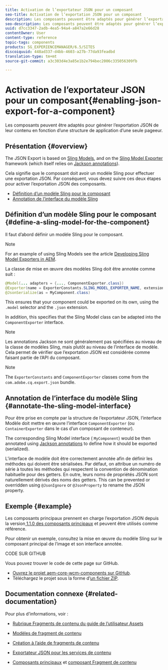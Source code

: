 ```yaml
---
title: Activation de l’exportateur JSON pour un composant
seo-title: Activation de l’exportation JSON pour un composant
description: Les composants peuvent être adaptés pour générer l’exportation JSON de leur contenu en fonction d’une structure de application d’une seule pageeur.
seo-description: Les composants peuvent être adaptés pour générer l’exportation JSON de leur contenu en fonction d’une structure de application d’une seule pageeur.
uuid: d7cc3347-2adb-4ea5-94a4-a847a2e66d28
contentOwner: User
content-type: reference
topic-tags: components
products: SG_EXPERIENCEMANAGER/6.5/SITES
discoiquuid: 448ad337-d4bb-4603-a27b-77da93feadbd
translation-type: tm+mt
source-git-commit: a3c303d4e3a85e1b2e794bec2006c335056309fb

---
```



# Activation de l’exportateur JSON pour un composant{#enabling-json-export-for-a-component} 

Les composants peuvent être adaptés pour générer l’exportation JSON de leur contenu en fonction d’une structure de application d’une seule pageeur.

## Présentation {#overview}

The JSON Export is based on [Sling Models](https://sling.apache.org/documentation/bundles/models.html), and on the [Sling Model Exporter](https://sling.apache.org/documentation/bundles/models.html#exporter-framework-since-130) framework (which itself relies on [Jackson annotations](https://github.com/FasterXML/jackson-annotations/wiki/Jackson-Annotations)).

Cela signifie que le composant doit avoir un modèle Sling pour effectuer une exportation JSON. Par conséquent, vous devez suivre ces deux étapes pour activer l’exportation JSON des composants.

* [Définition d’un modèle Sling pour le composant](/help/sites-developing/json-exporter-components.md#define-a-sling-model-for-the-component)
* [Annotation de l’interface du modèle Sling](#annotate-the-sling-model-interface)

## Définition d’un modèle Sling pour le composant {#define-a-sling-model-for-the-component}

Il faut d’abord définir un modèle Sling pour le composant.

>[!NOTE]
>
>For an example of using Sling Models see the article [Developing Sling Model Exporters in AEM](https://helpx.adobe.com/experience-manager/kt/platform-repository/using/sling-model-exporter-tutorial-develop.html).

La classe de mise en œuvre des modèles Sling doit être annotée comme suit :

```java
@Model(... adapters = {..., ComponentExporter.class})
@Exporter(name = ExporterConstants.SLING_MODEL_EXPORTER_NAME, extensions = ExporterConstants.SLING_MODEL_EXTENSION)
@JsonSerialize(as = MyComponent.class)
```

This ensures that your component could be exported on its own, using the `.model` selector and the `.json` extension.

In addition, this specifies that the Sling Model class can be adapted into the `ComponentExporter` interface.

>[!NOTE]
>
>Les annotations Jackson ne sont généralement pas spécifiées au niveau de la classe de modèles Sling, mais plutôt au niveau de l’interface de modèle. Cela permet de vérifier que l’exportation JSON est considérée comme faisant partie de l’API du composant.

>[!NOTE]
>
>The `ExporterConstants` and `ComponentExporter` classes come from the `com.adobe.cq.export.json` bundle.

## Annotation de l’interface du modèle Sling {#annotate-the-sling-model-interface}

Pour être prise en compte par la structure de l’exportateur JSON, l’interface Modèle doit mettre en œuvre l’interface `ComponentExporter` (ou `ContainerExporter`   dans le cas d’un composant de conteneur).

The corresponding Sling Model interface ( `MyComponent`) would be then annotated using [Jackson annotations](https://github.com/FasterXML/jackson-annotations/wiki/Jackson-Annotations) to define how it should be exported (serialized).

L’interface de modèle doit être correctement annotée afin de définir les méthodes qui doivent être sérialisées. Par défaut, on attribue un numéro de série à toutes les méthodes qui respectent la convention de dénomination habituelle pour des getters. En outre, leurs noms de propriétés JSON sont naturellement dérivés des noms des getters. This can be prevented or overridden using `@JsonIgnore` or `@JsonProperty` to rename the JSON property.

## Exemple {#example}

Les composants principaux prennent en charge l’exportation JSON depuis la version[ 1.1.0 des composants principaux](https://docs.adobe.com/content/help/en/experience-manager-core-components/using/introduction.html) et peuvent être utilisés comme référence.

Pour obtenir un exemple, consultez la mise en œuvre du modèle Sling sur le composant principal de l’image et son interface annotée.

CODE SUR GITHUB

Vous pouvez trouver le code de cette page sur GitHub.

* [Ouvrez le projet aem-core-wcm-components sur GitHub](https://github.com/Adobe-Marketing-Cloud/aem-core-wcm-components).
* Téléchargez le projet sous la forme d’[un fichier ZIP](https://github.com/Adobe-Marketing-Cloud/aem-core-wcm-components/archive/master.zip).

## Documentation connexe {#related-documentation}

Pour plus d’informations, voir :

* [Rubrique Fragments de contenu du guide de l’utilisateur Assets](https://helpx.adobe.com/experience-manager/6-4/assets/user-guide.html?topic=/experience-manager/6-4/assets/morehelp/content-fragments.ug.js)

* [Modèles de fragment de contenu](/help/assets/content-fragments-models.md)
* [Création à l’aide de fragments de contenu](/help/sites-authoring/content-fragments.md)
* [Exportateur JSON pour les services de contenu](/help/sites-developing/json-exporter.md)
* [Composants principaux](https://docs.adobe.com/content/help/en/experience-manager-core-components/using/introduction.html) et [composant Fragment de contenu](https://helpx.adobe.com/experience-manager/core-components/using/content-fragment-component.html)

